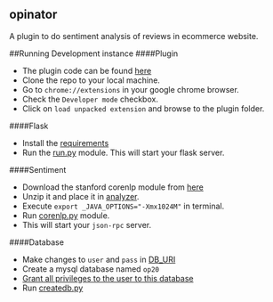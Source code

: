 ## opinator
A plugin to do sentiment analysis of reviews in ecommerce website.

##Running Development instance
####Plugin
* The plugin code can be found [here](https://github.com/SaptakS/opinator-plugin)
* Clone the repo to your local machine.
* Go to `chrome://extensions` in your google chrome browser.
* Check the `Developer mode` checkbox.
* Click on `load unpacked extension` and browse to the plugin folder.

####Flask
* Install the [requirements](https://github.com/SaptakS/opinator/blob/master/requirements.txt)
* Run the [run.py](https://github.com/SaptakS/opinator/blob/master/run.py) module. This will start your flask server.

####Sentiment
* Download the stanford corenlp module from [here](http://nlp.stanford.edu/software/corenlp.shtml)
* Unzip it and place it in [analyzer](https://github.com/SaptakS/opinator/tree/master/analyzer).
* Execute `export _JAVA_OPTIONS="-Xmx1024M"` in terminal.
* Run [corenlp.py](https://github.com/SaptakS/opinator/blob/master/analyzer/corenlp.py) module.
* This will start your `json-rpc` server.

####Database
* Make changes to `user` and `pass` in [DB_URI](https://github.com/SaptakS/opinator/blob/master/config.py#L15)
* Create a mysql database named `op20`
* [Grant all privileges to the user to this database](http://stackoverflow.com/questions/5016505/mysql-grant-all-privileges-on-database/5016587#5016587)
* Run [createdb.py](https://github.com/SaptakS/opinator/blob/master/createdb.py)
